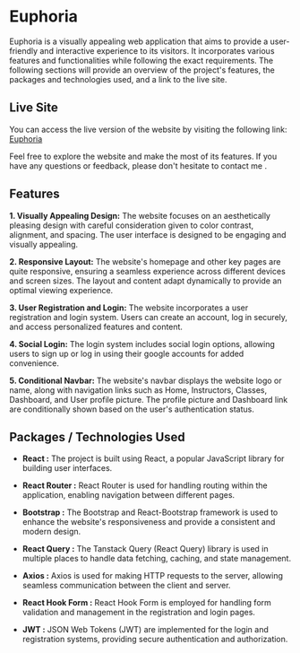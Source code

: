 # Euphoria
Euphoria is a visually appealing web application that aims to provide a user-friendly and interactive experience to its visitors. It incorporates various features and functionalities while following the exact requirements. The following sections will provide an overview of the project's features, the packages and technologies used, and a link to the live site.

## Live Site
You can access the live version of the website by visiting the following link: [Euphoria](euphoria-safoun.web.app)

Feel free to explore the website and make the most of its features. If you have any questions or feedback, please don't hesitate to contact me .


## Features

**1. Visually Appealing Design:** The website focuses on an aesthetically pleasing design with careful consideration given to color contrast, alignment, and spacing. The user interface is designed to be engaging and visually appealing.

**2. Responsive Layout:** The website's homepage and other key pages are quite responsive, ensuring a seamless experience across different devices and screen sizes. The layout and content adapt dynamically to provide an optimal viewing experience.

**3. User Registration and Login:** The website incorporates a user registration and login system. Users can create an account, log in securely, and access personalized features and content.

**4. Social Login:** The login system includes social login options, allowing users to sign up or log in using their google accounts for added convenience.

**5. Conditional Navbar:** The website's navbar displays the website logo or name, along with navigation links such as Home, Instructors, Classes, Dashboard, and User profile picture. The profile picture and Dashboard link are conditionally shown based on the user's authentication status.


## Packages / Technologies Used

- **React :** The project is built using React, a popular JavaScript library for building user interfaces.

- **React Router :** React Router is used for handling routing within the application, enabling navigation between different pages.

- **Bootstrap :** The Bootstrap and React-Bootstrap framework is used to enhance the website's responsiveness and provide a consistent and modern design.

- **React Query :** The Tanstack Query (React Query) library is used in multiple places to handle data fetching, caching, and state management.

- **Axios :** Axios is used for making HTTP requests to the server, allowing seamless communication between the client and server.

- **React Hook Form :** React Hook Form is employed for handling form validation and management in the registration and login pages.

- **JWT :** JSON Web Tokens (JWT) are implemented for the login and registration systems, providing secure authentication and authorization.